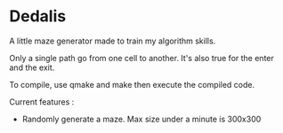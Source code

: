 # Dedalis
A little maze generator made to train my algorithm skills.

Only a single path go from one cell to another. It's also true for the enter and the exit.

To compile, use qmake and make then execute the compiled code.

Current features :
- Randomly generate a maze. Max size under a minute is 300x300
